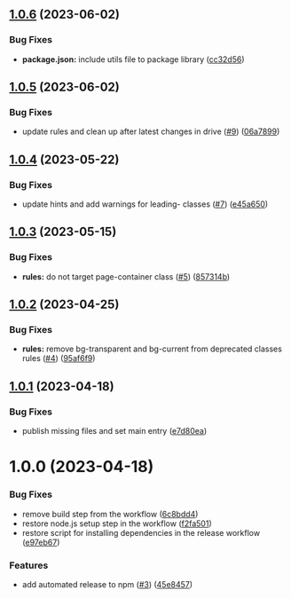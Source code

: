 ## [1.0.6](https://github.com/warp-ds/preset-migrate/compare/v1.0.5...v1.0.6) (2023-06-02)


### Bug Fixes

* **package.json:** include utils file to package library ([cc32d56](https://github.com/warp-ds/preset-migrate/commit/cc32d56ded90a547fd8282410190de36999332a5))

## [1.0.5](https://github.com/warp-ds/preset-migrate/compare/v1.0.4...v1.0.5) (2023-06-02)


### Bug Fixes

* update rules and clean up after latest changes in drive ([#9](https://github.com/warp-ds/preset-migrate/issues/9)) ([06a7899](https://github.com/warp-ds/preset-migrate/commit/06a7899541d0990ecdcea0737a18743a05914ef4))

## [1.0.4](https://github.com/warp-ds/preset-migrate/compare/v1.0.3...v1.0.4) (2023-05-22)


### Bug Fixes

* update hints and add warnings for leading- classes ([#7](https://github.com/warp-ds/preset-migrate/issues/7)) ([e45a650](https://github.com/warp-ds/preset-migrate/commit/e45a6503083996d515592fc730711d9708885df7))

## [1.0.3](https://github.com/warp-ds/preset-migrate/compare/v1.0.2...v1.0.3) (2023-05-15)


### Bug Fixes

* **rules:** do not target page-container class ([#5](https://github.com/warp-ds/preset-migrate/issues/5)) ([857314b](https://github.com/warp-ds/preset-migrate/commit/857314b3f97b26e9513250c0fe24c5289fc30720))

## [1.0.2](https://github.com/warp-ds/preset-migrate/compare/v1.0.1...v1.0.2) (2023-04-25)


### Bug Fixes

* **rules:** remove bg-transparent and bg-current from deprecated classes rules ([#4](https://github.com/warp-ds/preset-migrate/issues/4)) ([95af6f9](https://github.com/warp-ds/preset-migrate/commit/95af6f9b3220b112059bb05303fe1955b3a2cf42))

## [1.0.1](https://github.com/warp-ds/preset-migrate/compare/v1.0.0...v1.0.1) (2023-04-18)


### Bug Fixes

* publish missing files and set main entry ([e7d80ea](https://github.com/warp-ds/preset-migrate/commit/e7d80ea31b138dcd1de8cc5c76dd5383a508696e))

# 1.0.0 (2023-04-18)


### Bug Fixes

* remove build step from the workflow ([6c8bdd4](https://github.com/warp-ds/preset-migrate/commit/6c8bdd453489971568aa37ec7db48e3ebcff47ae))
* restore node.js setup step in the workflow ([f2fa501](https://github.com/warp-ds/preset-migrate/commit/f2fa50137dc2c3e4e33433b1d6e93c9724cd980d))
* restore script for installing dependencies in the release workflow ([e97eb67](https://github.com/warp-ds/preset-migrate/commit/e97eb67fa38b00f219ce96d19340f26aaa0aa943))


### Features

* add automated release to npm ([#3](https://github.com/warp-ds/preset-migrate/issues/3)) ([45e8457](https://github.com/warp-ds/preset-migrate/commit/45e84570d26f493472039bf059a451ce4da4c6e7))
